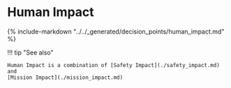 # Human Impact

{% include-markdown "../../_generated/decision_points/human_impact.md" %}

!!! tip "See also"

    Human Impact is a combination of [Safety Impact](./safety_impact.md) and
    [Mission Impact](./mission_impact.md)